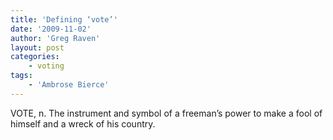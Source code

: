 ```yaml
---
title: 'Defining ‘vote’'
date: '2009-11-02'
author: 'Greg Raven'
layout: post
categories:
    - voting
tags:
    - 'Ambrose Bierce'
---
```


VOTE, n. The instrument and symbol of a freeman’s power to make a fool of himself and a wreck of his country.